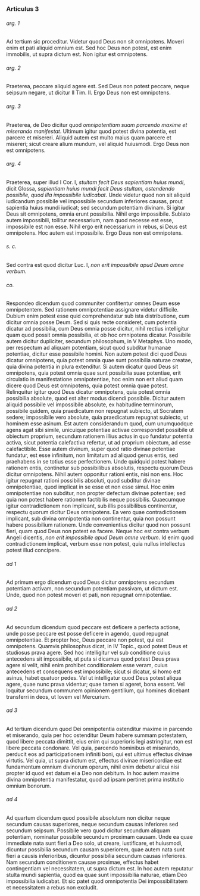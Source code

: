 ### Articulus 3

###### arg. 1
Ad tertium sic proceditur. Videtur quod Deus non sit omnipotens. Moveri enim et pati aliquid omnium est. Sed hoc Deus non potest, est enim immobilis, ut supra dictum est. Non igitur est omnipotens.

###### arg. 2
Praeterea, peccare aliquid agere est. Sed Deus non potest peccare, neque seipsum negare, ut dicitur II Tim. II. Ergo Deus non est omnipotens.

###### arg. 3
Praeterea, de Deo dicitur quod *omnipotentiam suam parcendo maxime et miserando manifestat*. Ultimum igitur quod potest divina potentia, est parcere et misereri. Aliquid autem est multo maius quam parcere et misereri; sicut creare alium mundum, vel aliquid huiusmodi. Ergo Deus non est omnipotens.

###### arg. 4
Praeterea, super illud I Cor. I, *stultam fecit Deus sapientiam huius mundi*, dicit Glossa, *sapientiam huius mundi fecit Deus stultam, ostendendo possibile, quod illa impossibile iudicabat*. Unde videtur quod non sit aliquid iudicandum possibile vel impossibile secundum inferiores causas, prout sapientia huius mundi iudicat; sed secundum potentiam divinam. Si igitur Deus sit omnipotens, omnia erunt possibilia. Nihil ergo impossibile. Sublato autem impossibili, tollitur necessarium, nam quod necesse est esse, impossibile est non esse. Nihil ergo erit necessarium in rebus, si Deus est omnipotens. Hoc autem est impossibile. Ergo Deus non est omnipotens.

###### s. c.
Sed contra est quod dicitur Luc. I, *non erit impossibile apud Deum omne verbum*.

###### co.
Respondeo dicendum quod communiter confitentur omnes Deum esse omnipotentem. Sed rationem omnipotentiae assignare videtur difficile. Dubium enim potest esse quid comprehendatur sub ista distributione, cum dicitur omnia posse Deum. Sed si quis recte consideret, cum potentia dicatur ad possibilia, cum Deus omnia posse dicitur, nihil rectius intelligitur quam quod possit omnia possibilia, et ob hoc omnipotens dicatur. Possibile autem dicitur dupliciter, secundum philosophum, in V Metaphys. Uno modo, per respectum ad aliquam potentiam, sicut quod subditur humanae potentiae, dicitur esse possibile homini. Non autem potest dici quod Deus dicatur omnipotens, quia potest omnia quae sunt possibilia naturae creatae, quia divina potentia in plura extenditur. Si autem dicatur quod Deus sit omnipotens, quia potest omnia quae sunt possibilia suae potentiae, erit circulatio in manifestatione omnipotentiae, hoc enim non erit aliud quam dicere quod Deus est omnipotens, quia potest omnia quae potest. Relinquitur igitur quod Deus dicatur omnipotens, quia potest omnia possibilia absolute, quod est alter modus dicendi possibile. Dicitur autem aliquid possibile vel impossibile absolute, ex habitudine terminorum, possibile quidem, quia praedicatum non repugnat subiecto, ut Socratem sedere; impossibile vero absolute, quia praedicatum repugnat subiecto, ut hominem esse asinum. Est autem considerandum quod, cum unumquodque agens agat sibi simile, unicuique potentiae activae correspondet possibile ut obiectum proprium, secundum rationem illius actus in quo fundatur potentia activa, sicut potentia calefactiva refertur, ut ad proprium obiectum, ad esse calefactibile. Esse autem divinum, super quod ratio divinae potentiae fundatur, est esse infinitum, non limitatum ad aliquod genus entis, sed praehabens in se totius esse perfectionem. Unde quidquid potest habere rationem entis, continetur sub possibilibus absolutis, respectu quorum Deus dicitur omnipotens. Nihil autem opponitur rationi entis, nisi non ens. Hoc igitur repugnat rationi possibilis absoluti, quod subditur divinae omnipotentiae, quod implicat in se esse et non esse simul. Hoc enim omnipotentiae non subditur, non propter defectum divinae potentiae; sed quia non potest habere rationem factibilis neque possibilis. Quaecumque igitur contradictionem non implicant, sub illis possibilibus continentur, respectu quorum dicitur Deus omnipotens. Ea vero quae contradictionem implicant, sub divina omnipotentia non continentur, quia non possunt habere possibilium rationem. Unde convenientius dicitur quod non possunt fieri, quam quod Deus non potest ea facere. Neque hoc est contra verbum Angeli dicentis, *non erit impossibile apud Deum omne verbum*. Id enim quod contradictionem implicat, verbum esse non potest, quia nullus intellectus potest illud concipere.

###### ad 1
Ad primum ergo dicendum quod Deus dicitur omnipotens secundum potentiam activam, non secundum potentiam passivam, ut dictum est. Unde, quod non potest moveri et pati, non repugnat omnipotentiae.

###### ad 2
Ad secundum dicendum quod peccare est deficere a perfecta actione, unde posse peccare est posse deficere in agendo, quod repugnat omnipotentiae. Et propter hoc, Deus peccare non potest, qui est omnipotens. Quamvis philosophus dicat, in IV Topic., quod potest Deus et studiosus prava agere. Sed hoc intelligitur vel sub conditione cuius antecedens sit impossibile, ut puta si dicamus quod potest Deus prava agere si velit, nihil enim prohibet conditionalem esse veram, cuius antecedens et consequens est impossibile; sicut si dicatur, si homo est asinus, habet quatuor pedes. Vel ut intelligatur quod Deus potest aliqua agere, quae nunc prava videntur; quae tamen si ageret, bona essent. Vel loquitur secundum communem opinionem gentilium, qui homines dicebant transferri in deos, ut Iovem vel Mercurium.

###### ad 3
Ad tertium dicendum quod Dei omnipotentia ostenditur maxime in parcendo et miserando, quia per hoc ostenditur Deum habere summam potestatem, quod libere peccata dimittit, eius enim qui superioris legi astringitur, non est libere peccata condonare. Vel quia, parcendo hominibus et miserando, perducit eos ad participationem infiniti boni, qui est ultimus effectus divinae virtutis. Vel quia, ut supra dictum est, effectus divinae misericordiae est fundamentum omnium divinorum operum, nihil enim debetur alicui nisi propter id quod est datum ei a Deo non debitum. In hoc autem maxime divina omnipotentia manifestatur, quod ad ipsam pertinet prima institutio omnium bonorum.

###### ad 4
Ad quartum dicendum quod possibile absolutum non dicitur neque secundum causas superiores, neque secundum causas inferiores sed secundum seipsum. Possibile vero quod dicitur secundum aliquam potentiam, nominatur possibile secundum proximam causam. Unde ea quae immediate nata sunt fieri a Deo solo, ut creare, iustificare, et huiusmodi, dicuntur possibilia secundum causam superiorem, quae autem nata sunt fieri a causis inferioribus, dicuntur possibilia secundum causas inferiores. Nam secundum conditionem causae proximae, effectus habet contingentiam vel necessitatem, ut supra dictum est. In hoc autem reputatur stulta mundi sapientia, quod ea quae sunt impossibilia naturae, etiam Deo impossibilia iudicabat. Et sic patet quod omnipotentia Dei impossibilitatem et necessitatem a rebus non excludit.

